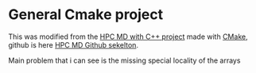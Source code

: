 # General Cmake project 

This was modified from the [HPC MD
with C++
project](https://imtek-simulation.github.io/MolecularDynamics/_project/general_remarks.html) made 
with 
 [CMake](https://cmake.org/), github is here [HPC MD Github sekelton](https://github.com/IMTEK-Simulation/cmake-skeleton).

Main problem that i can see is the missing special locality of the arrays 
